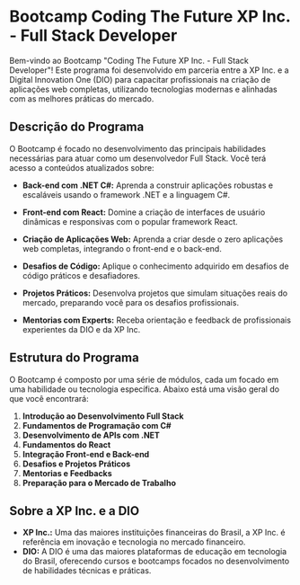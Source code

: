 # Bootcamp Coding The Future XP Inc. - Full Stack Developer

Bem-vindo ao Bootcamp "Coding The Future XP Inc. - Full Stack Developer"! Este programa foi desenvolvido em parceria entre a XP Inc. e a Digital Innovation One (DIO) para capacitar profissionais na criação de aplicações web completas, utilizando tecnologias modernas e alinhadas com as melhores práticas do mercado.

## Descrição do Programa

O Bootcamp é focado no desenvolvimento das principais habilidades necessárias para atuar como um desenvolvedor Full Stack. Você terá acesso a conteúdos atualizados sobre:

- **Back-end com .NET C#:** Aprenda a construir aplicações robustas e escaláveis usando o framework .NET e a linguagem C#.
- **Front-end com React:** Domine a criação de interfaces de usuário dinâmicas e responsivas com o popular framework React.

- **Criação de Aplicações Web:** Aprenda a criar desde o zero aplicações web completas, integrando o front-end e o back-end.
- **Desafios de Código:** Aplique o conhecimento adquirido em desafios de código práticos e desafiadores.
- **Projetos Práticos:** Desenvolva projetos que simulam situações reais do mercado, preparando você para os desafios profissionais.
- **Mentorias com Experts:** Receba orientação e feedback de profissionais experientes da DIO e da XP Inc.

## Estrutura do Programa

O Bootcamp é composto por uma série de módulos, cada um focado em uma habilidade ou tecnologia específica. Abaixo está uma visão geral do que você encontrará:

1. **Introdução ao Desenvolvimento Full Stack**
2. **Fundamentos de Programação com C#**
3. **Desenvolvimento de APIs com .NET**
4. **Fundamentos do React**
5. **Integração Front-end e Back-end**
6. **Desafios e Projetos Práticos**
7. **Mentorias e Feedbacks**
8. **Preparação para o Mercado de Trabalho**

## Sobre a XP Inc. e a DIO

- **XP Inc.:** Uma das maiores instituições financeiras do Brasil, a XP Inc. é referência em inovação e tecnologia no mercado financeiro.
- **DIO:** A DIO é uma das maiores plataformas de educação em tecnologia do Brasil, oferecendo cursos e bootcamps focados no desenvolvimento de habilidades técnicas e práticas.

